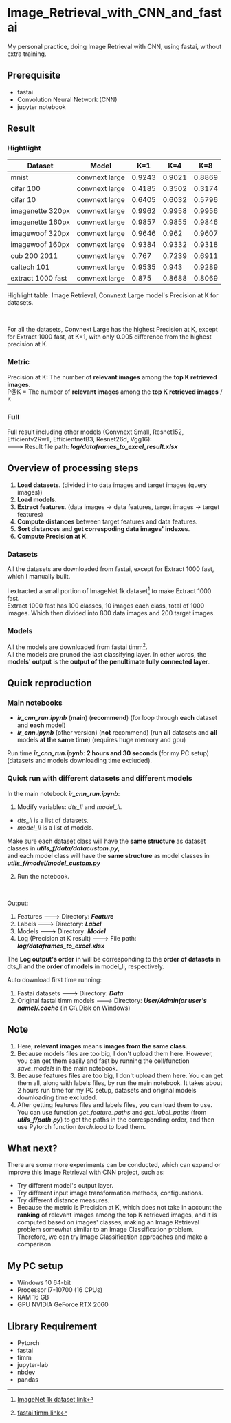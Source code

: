 # Image_Retrieval_with_CNN_and_fastai
My personal practice, doing Image Retrieval with CNN, using fastai, without extra training.

## Prerequisite

- fastai  
- Convolution Neural Network (CNN)  
- jupyter notebook 

## Result  

### Hightlight

| Dataset | Model | K=1 | K=4 | K=8 |
| ------- | ----- | --- | --- | --- |
| mnist | convnext large | 0.9243 | 0.9021 | 0.8869 |
| cifar 100 | convnext large | 0.4185 | 0.3502 | 0.3174 |
| cifar 10 | convnext large | 0.6405 | 0.6032 | 0.5796 |
| imagenette 320px | convnext large | 0.9962 | 0.9958 | 0.9956 |
| imagenette 160px | convnext large | 0.9857 | 0.9855 | 0.9846 |
| imagewoof 320px | convnext large | 0.9646 | 0.962 | 0.9607 |
| imagewoof 160px | convnext large | 0.9384 | 0.9332 | 0.9318 |
| cub 200 2011 | convnext large | 0.767 | 0.7239 | 0.6911 |
| caltech 101 | convnext large | 0.9535 | 0.943 | 0.9289 |
| extract 1000 fast | convnext large | 0.875 | 0.8688 | 0.8069 |  

Highlight table: Image Retrieval, Convnext Large model's Precision at K for datasets.

<br>

For all the datasets, Convnext Large has the highest Precision at K, except for Extract 1000 fast, at K=1, with only 0.005 difference from the highest precision at K.

### Metric

Precision at K: The number of **relevant images** among the **top K retrieved images**.  
P@K = The number of **relevant images** among the **top K retrieved images** / K

### Full
Full result including other models (Convnext Small, Resnet152, Efficientv2RwT, EfficientnetB3, Resnet26d, Vgg16):  
---> Result file path: ***log/dataframes_to_excel_result.xlsx***


## Overview of processing steps

1. **Load datasets**. (divided into data images and target images (query images))
2. **Load models**.  
3. **Extract features**. (data images -> data features, target images -> target features)
4. **Compute distances** between target features and data features.
5. **Sort distances** and **get correspoding data images' indexes**.
6. **Compute Precision at K**.

### Datasets

All the datasets are downloaded from fastai, except for Extract 1000 fast, which I manually built.

I extracted a small portion of ImageNet 1k dataset[^1] to make Extract 1000 fast.  
Extract 1000 fast has 100 classes, 10 images each class, total of 1000 images. Which then divided into 800 data images and 200 target images.  

### Models

All the models are downloaded from fastai timm[^2].  
All the models are pruned the last classifying layer. In other words, the **models' output** is the **output of the penultimate fully connected layer**.  

## Quick reproduction

### Main notebooks

- ***ir_cnn_run.ipynb*** (**main**) (**recommend**) (for loop through **each** dataset and **each** model)
- ***ir_cnn.ipynb*** (other version) (**not** recommend) (run **all** datasets and **all** models **at the same time**) (requires huge memory and gpu)

Run time ***ir_cnn_run.ipynb***: **2 hours and 30 seconds** (for my PC setup) (datasets and models downloading time excluded).

### Quick run with different datasets and different models

In the main notebook ***ir_cnn_run.ipynb***:  
1. Modify variables: *dts_li* and *model_li*.  
- *dts_li* is a list of datasets.  
- *model_li* is a list of models.

Make sure each dataset class will have the **same structure** as dataset classes in ***utils_f/data/datacustom.py***,  
and each model class will have the **same structure** as model classes in ***utils_f/model/model_custom.py***

2. Run the notebook.

<br>

Output:
1. Features ---> Directory: ***Feature***
2. Labels ---> Directory: ***Label***
3. Models ---> Directory: ***Model***
4. Log (Precision at K result) ---> File path: ***log/dataframes_to_excel.xlsx***

The **Log output's order** in will be corresponding to the **order of datasets** in dts_li and the **order of models** in model_li, respectively.

Auto download first time running:
1. Fastai datasets ---> Directory: ***Data***
2. Original fastai timm models ---> Directory: ***User/Admin(or user's name)/.cache*** (in C:\ Disk on Windows)

## Note

1. Here, **relevant images** means **images from the same class**.
2. Because models files are too big, I don't upload them here. However, you can get them easily and fast by running the cell/function *save_models* in the main notebook.  
3. Because features files are too big, I don't upload them here. You can get them all, along with labels files, by run the main notebook. It takes about 2 hours run time for my PC setup, datasets and original models downloading time excluded.
4. After getting features files and labels files, you can load them to use. You can use function *get_feature_paths* and *get_label_paths* (from ***utils_f/path.py***) to get the paths in the corresponding order, and then use Pytorch function *torch.load* to load them.

## What next?

There are some more experiments can be conducted, which can expand or improve this Image Retrieval with CNN project, such as:  
- Try different model's output layer.
- Try different input image transformation methods, configurations.
- Try different distance measures.  
- Because the metric is Precision at K, which does not take in account the **ranking** of relevant images among the top K retrieved images, and it is computed based on images' classes, making an Image Retrieval problem somewhat similar to an Image Classification problem. Therefore, we can try Image Classification approaches and make a comparison.
 
## My PC setup 

- Windows 10 64-bit  
- Processor i7-10700 (16 CPUs)  
- RAM 16 GB  
- GPU NVIDIA GeForce RTX 2060  

## Library Requirement

- Pytorch  
- fastai  
- timm  
- jupyter-lab  
- nbdev  
- pandas  

[^1]: [ImageNet 1k dataset link](https://www.kaggle.com/datasets/kerrit/imagenet1kmediumtest-10k)
[^2]: [fastai timm link](https://timm.fast.ai/)
